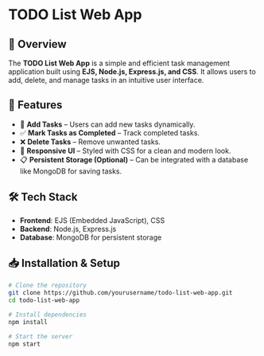 # TODO List Web App

## 📌 Overview
The **TODO List Web App** is a simple and efficient task management application built using **EJS, Node.js, Express.js, and CSS**. It allows users to add, delete, and manage tasks in an intuitive user interface.

## 🚀 Features
- 📝 **Add Tasks** – Users can add new tasks dynamically.
- ✅ **Mark Tasks as Completed** – Track completed tasks.
- ❌ **Delete Tasks** – Remove unwanted tasks.
- 🎨 **Responsive UI** – Styled with CSS for a clean and modern look.
- 📋 **Persistent Storage (Optional)** – Can be integrated with a database like MongoDB for saving tasks.

## 🛠 Tech Stack
- **Frontend**: EJS (Embedded JavaScript), CSS  
- **Backend**: Node.js, Express.js  
- **Database**: MongoDB for persistent storage  

## 📥 Installation & Setup
```bash
# Clone the repository
git clone https://github.com/yourusername/todo-list-web-app.git  
cd todo-list-web-app  

# Install dependencies
npm install  

# Start the server
npm start  
